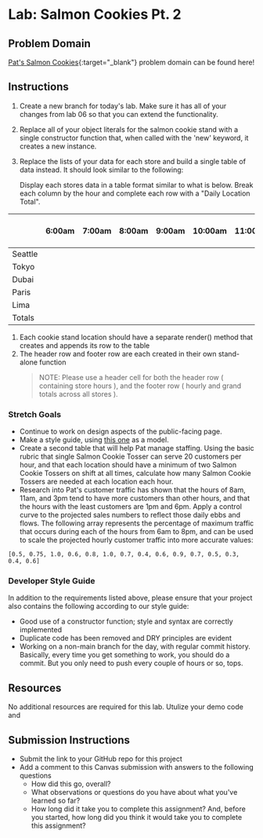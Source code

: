 # Lab: Salmon Cookies Pt. 2

## Problem Domain

[Pat's Salmon Cookies](https://codefellows.github.io/code-201-guide/curriculum/class-06/lab/){:target="_blank"} problem domain can be found here!

## Instructions

1. Create a new branch for today's lab. Make sure it has all of your changes from lab 06 so that you can extend the functionality.

1. Replace all of your object literals for the salmon cookie stand with a single constructor function that, when called with the 'new' keyword, it creates a new instance.

1. Replace the lists of your data for each store and  build a single table of data instead. It should look similar to the following:

    Display each stores data in a table format similar to what is below. Break each column by the hour and  complete each row with a "Daily Location Total".

|         | 6:00am | 7:00am | 8:00am | 9:00am | 10:00am | 11:00am | 12:00pm | 1:00pm | 2:00pm | 3:00pm | 4:00pm | 5:00pm | 6:00pm | 7:00pm | Daily Location Total |
| ------- | ------ | ------ | ------ | ------ | ------- | ------- | ------- | ------ | ------ | ------ | ------ | ------ | ------ | ------ | -------------------- |
| Seattle |        |        |        |        |         |         |         |        |        |        |        |        |        |        |
| Tokyo   |        |        |        |        |         |         |         |        |        |        |        |        |        |        |
| Dubai   |        |        |        |        |         |         |         |        |        |        |        |        |        |        |
| Paris   |        |        |        |        |         |         |         |        |        |        |        |        |        |        |
| Lima    |        |        |        |        |         |         |         |        |        |        |        |        |        |        |
| Totals  |        |        |        |        |         |         |         |        |        |        |        |        |        |        |

1. Each cookie stand location should have a separate render() method that creates and appends its row to the table
1. The header row and footer row are each created in their own stand-alone function
   > NOTE: Please use a header cell for both the header row ( containing store hours ), and the footer row ( hourly and grand totals across all stores ).

### Stretch Goals

- Continue to work on design aspects of the public-facing page.
- Make a style guide, using [this one](http://everlast.com/style-guide) as a model.
- Create a second table that will help Pat manage staffing. Using the basic rubric that single Salmon Cookie Tosser can serve 20 customers per hour, and that each location should have a minimum of two Salmon Cookie Tossers on shift at all times, calculate how many Salmon Cookie Tossers are needed at each location each hour.
- Research into Pat's customer traffic has shown that the hours of 8am, 11am, and 3pm tend to have more customers than other hours, and that the hours with the least customers are 1pm and 6pm. Apply a control curve to the projected sales numbers to reflect those daily ebbs and flows. The following array represents the percentage of maximum traffic that occurs during each of the hours from 6am to 8pm, and can be used to scale the projected hourly customer traffic into more accurate values:

`[0.5, 0.75, 1.0, 0.6, 0.8, 1.0, 0.7, 0.4, 0.6, 0.9, 0.7, 0.5, 0.3, 0.4, 0.6]`

### Developer Style Guide

In addition to the requirements listed above, please ensure that your project also contains the following according to our style guide:

- Good use of a constructor function; style and syntax are correctly implemented
- Duplicate code has been removed and DRY principles are evident
- Working on a non-main branch for the day, with regular commit history. Basically, every time you get something to work, you should do a commit. But you only need to push every couple of hours or so, tops.

## Resources

No additional resources are required for this lab. Utulize your demo code and

## Submission Instructions

- Submit the link to your GitHub repo for this project
- Add a comment to this Canvas submission with answers to the following questions
  - How did this go, overall?
  - What observations or questions do you have about what you've learned so far?
  - How long did it take you to complete this assignment? And, before you started, how long did you think it would take you to complete this assignment?
